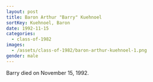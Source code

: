 ```yaml
---
layout: post
title: Baron Arthur "Barry" Kuehnoel
sortKey: Kuehnoel, Baron
date: 1992-11-15
categories:
  - class-of-1982
images:
  - /assets/class-of-1982/baron-arthur-kuehnoel-1.png
gender: male
---
```


Barry died on November 15, 1992.
